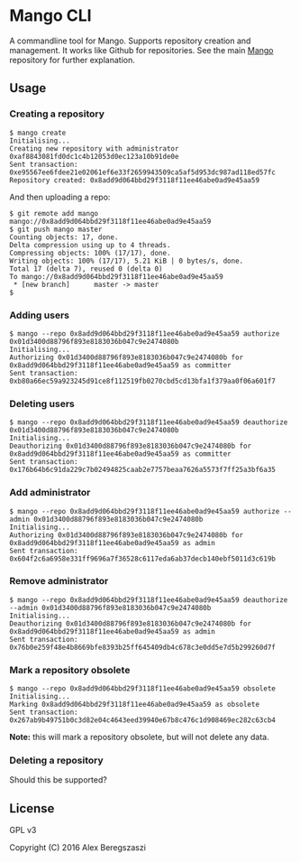 # Mango CLI

A commandline tool for Mango.  Supports repository creation and management.  It works like Github for repositories.  See the main [Mango](https://github.com/axic/mango) repository for further explanation.

## Usage

### Creating a repository

```
$ mango create
Initialising...
Creating new repository with administrator 0xaf8843081fd0dc1c4b12053d0ec123a10b91de0e
Sent transaction: 0xe95567ee6fdee21e02061ef6e33f2659943509ca5af5d953dc987ad118ed57fc
Repository created: 0x8add9d064bbd29f3118f11ee46abe0ad9e45aa59
```

And then uploading a repo:

```
$ git remote add mango mango://0x8add9d064bbd29f3118f11ee46abe0ad9e45aa59
$ git push mango master
Counting objects: 17, done.
Delta compression using up to 4 threads.
Compressing objects: 100% (17/17), done.
Writing objects: 100% (17/17), 5.21 KiB | 0 bytes/s, done.
Total 17 (delta 7), reused 0 (delta 0)
To mango://0x8add9d064bbd29f3118f11ee46abe0ad9e45aa59
 * [new branch]      master -> master
$
```

### Adding users

```
$ mango --repo 0x8add9d064bbd29f3118f11ee46abe0ad9e45aa59 authorize 0x01d3400d88796f893e8183036b047c9e2474080b
Initialising...
Authorizing 0x01d3400d88796f893e8183036b047c9e2474080b for 0x8add9d064bbd29f3118f11ee46abe0ad9e45aa59 as committer
Sent transaction: 0xb80a66ec59a923245d91ce8f112519fb0270cbd5cd13bfa1f379aa0f06a601f7
```

### Deleting users

```
$ mango --repo 0x8add9d064bbd29f3118f11ee46abe0ad9e45aa59 deauthorize 0x01d3400d88796f893e8183036b047c9e2474080b
Initialising...
Deauthorizing 0x01d3400d88796f893e8183036b047c9e2474080b for 0x8add9d064bbd29f3118f11ee46abe0ad9e45aa59 as committer
Sent transaction: 0x176b64b6c91da229c7b02494825caab2e7757beaa7626a5573f7ff25a3bf6a35
```

### Add administrator

```
$ mango --repo 0x8add9d064bbd29f3118f11ee46abe0ad9e45aa59 authorize --admin 0x01d3400d88796f893e8183036b047c9e2474080b
Initialising...
Authorizing 0x01d3400d88796f893e8183036b047c9e2474080b for 0x8add9d064bbd29f3118f11ee46abe0ad9e45aa59 as admin
Sent transaction: 0x604f2c6a6958e331ff9696a7f36528c6117eda6ab37decb140ebf5011d3c619b
```

### Remove administrator

```
$ mango --repo 0x8add9d064bbd29f3118f11ee46abe0ad9e45aa59 deauthorize --admin 0x01d3400d88796f893e8183036b047c9e2474080b
Initialising...
Deauthorizing 0x01d3400d88796f893e8183036b047c9e2474080b for 0x8add9d064bbd29f3118f11ee46abe0ad9e45aa59 as admin
Sent transaction: 0x76b0e259f48e4b8669bfe8393b25ff645409db4c678c3e0dd5e7d5b299260d7f
```

### Mark a repository obsolete

```
$ mango --repo 0x8add9d064bbd29f3118f11ee46abe0ad9e45aa59 obsolete
Initialising...
Marking 0x8add9d064bbd29f3118f11ee46abe0ad9e45aa59 as obsolete
Sent transaction: 0x267ab9b49751b0c3d82e04c4643eed39940e67b8c476c1d908469ec282c63cb4
```

**Note:** this will mark a repository obsolete, but will not delete any data.

### Deleting a repository

Should this be supported?

## License

GPL v3

Copyright (C) 2016 Alex Beregszaszi

